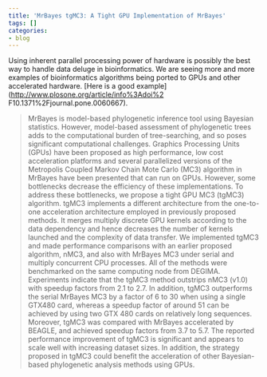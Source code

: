 ```yaml
---
title: 'MrBayes tgMC3: A Tight GPU Implementation of MrBayes'
tags: []
categories:
- blog
---
```

Using inherent parallel processing power of hardware is possibly the best way
to handle data deluge in bioinformatics. We are seeing more and more examples
of bioinformatics algorithms being ported to GPUs and other accelerated
hardware. [Here is a good example](http://www.plosone.org/article/info%3Adoi%2
F10.1371%2Fjournal.pone.0060667).
<!--more-->

> MrBayes is model-based phylogenetic inference tool using Bayesian
statistics. However, model-based assessment of phylogenetic trees adds to the
computational burden of tree-searching, and so poses significant computational
challenges. Graphics Processing Units (GPUs) have been proposed as high
performance, low cost acceleration platforms and several parallelized versions
of the Metropolis Coupled Markov Chain Mote Carlo (MC3) algorithm in MrBayes
have been presented that can run on GPUs. However, some bottlenecks decrease
the efficiency of these implementations. To address these bottlenecks, we
propose a tight GPU MC3 (tgMC3) algorithm. tgMC3 implements a different
architecture from the one-to-one acceleration architecture employed in
previously proposed methods. It merges multiply discrete GPU kernels according
to the data dependency and hence decreases the number of kernels launched and
the complexity of data transfer. We implemented tgMC3 and made performance
comparisons with an earlier proposed algorithm, nMC3, and also with MrBayes
MC3 under serial and multiply concurrent CPU processes. All of the methods
were benchmarked on the same computing node from DEGIMA. Experiments indicate
that the tgMC3 method outstrips nMC3 (v1.0) with speedup factors from 2.1 to
2.7. In addition, tgMC3 outperforms the serial MrBayes MC3 by a factor of 6 to
30 when using a single GTX480 card, whereas a speedup factor of around 51 can
be achieved by using two GTX 480 cards on relatively long sequences. Moreover,
tgMC3 was compared with MrBayes accelerated by BEAGLE, and achieved speedup
factors from 3.7 to 5.7. The reported performance improvement of tgMC3 is
significant and appears to scale well with increasing dataset sizes. In
addition, the strategy proposed in tgMC3 could benefit the acceleration of
other Bayesian-based phylogenetic analysis methods using GPUs.

